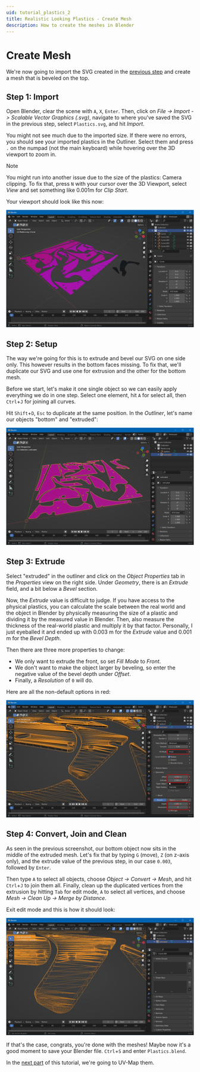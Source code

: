 ```yaml
---
uid: tutorial_plastics_2
title: Realistic Looking Plastics - Create Mesh
description: How to create the meshes in Blender
---
```


# Create Mesh

We're now going to import the SVG created in the [previous step](xref:tutorial_plastics_1) and create a mesh that is beveled on the top.

## Step 1: Import

Open Blender, clear the scene with `A`, `X`, `Enter`. Then, click on *File -> Import -> Scalable Vector Graphics (.svg)*, navigate to where you've saved the SVG in the previous step, select `Plastics.svg`, and hit *Import*.

You might not see much due to the imported size. If there were no errors, you should see your imported plastics in the Outliner. Select them and press `.` on the numpad (not the main keyboard) while hovering over the 3D viewport to zoom in. 

> [!note]
> You might run into another issue due to the size of the plastics: Camera clipping. To fix that, press `N` with your cursor over the 3D Viewport, select *View* and set something like 0.001m for *Clip Start*.

Your viewport should look like this now:

![2D Outlines](blender-shapes.png)

## Step 2: Setup

The way we're going for this is to extrude and bevel our SVG on one side only. This however results in the bottom faces missing. To fix that, we'll duplicate our SVG and use one for extrusion and the other for the bottom mesh.

Before we start, let's make it one single object so we can easily apply everything we do in one step. Select one element, hit `A` for select all, then `Ctrl`+`J` for joining all curves.

Hit `Shift`+`D`, `Esc` to duplicate at the same position. In the *Outliner*, let's name our objects "bottom" and "extruded":

![Duplicated Surface](blender-duplicated-surface.png)

## Step 3: Extrude

Select "extruded" in the outliner and click on the *Object Properties* tab in the *Properties* view on the right side. Under *Geometry*, there is an *Extrude* field, and a bit below a *Bevel* section.

Now, the *Extrude* value is difficult to judge. If you have access to the physical plastics, you can calculate the scale between the real world and the object in Blender by physically measuring the size of a plastic and dividing it by the measured value in Blender. Then, also measure the thickness of the real-world plastic and multiply it by that factor. Personally, I just eyeballed it and ended up with 0.003 m for the *Extrude* value and 0.001 m for the *Bevel Depth*.

Then there are three more properties to change:

- We only want to extrude the front, so set *Fill Mode* to *Front*.
- We don't want to make the object larger by beveling, so enter the negative value of the bevel depth under *Offset*.
- Finally, a *Resolution* of `0` will do.

Here are all the non-default options in red:

![Extrude Parameters](blender-extrude.png)

## Step 4: Convert, Join and Clean

As seen in the previous screenshot, our bottom object now sits in the middle of the extruded mesh. Let's fix that by typing `G` (move), `Z` (on z-axis only), and the extrude value of the previous step, in our case `0.003`, followed by `Enter`.

Then type `A` to select all objects, choose *Object -> Convert -> Mesh*, and hit `Ctrl`+`J` to join them all. Finally, clean up the duplicated vertices from the extrusion by hitting `Tab` for edit mode, `A` to select all vertices, and choose *Mesh -> Clean Up -> Merge by Distance*.

Exit edit mode and this is how it should look:

![Extruded Shapes](blender-extruded.png)

If that's the case, congrats, you're done with the meshes! Maybe now it's a good moment to save your Blender file. `Ctrl`+`S` and enter `Plastics.blend`. 

In the [next part](xref:tutorial_plastics_3) of this tutorial, we're going to UV-Map them.
